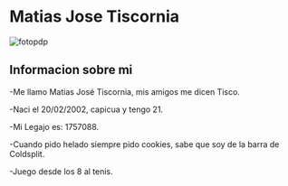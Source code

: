 # Matias Jose Tiscornia 

![fotopdp](https://user-images.githubusercontent.com/82007207/231621829-fbe9f001-7c37-46c2-93ec-6ff361e522fc.jpeg)


<h2> Informacion sobre mi </h2>  

-Me llamo Matias José Tiscornia, mis amigos me dicen Tisco.  

-Naci el 20/02/2002, capicua y tengo 21.  

-Mi Legajo es: 1757088.  

-Cuando pido helado siempre pido cookies, sabe que soy de la barra de Coldsplit.  

-Juego desde los 8 al tenis.  





